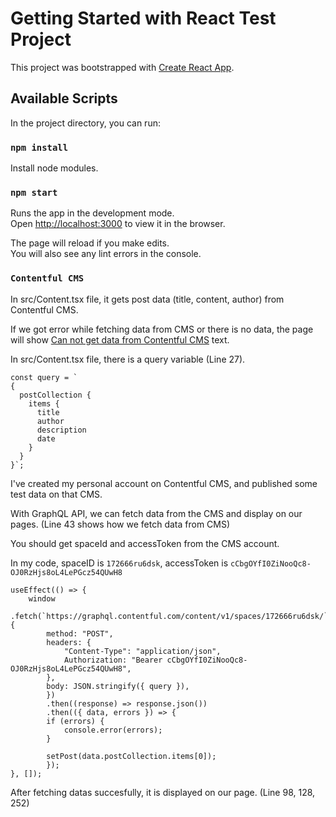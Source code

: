 # Getting Started with React Test Project

This project was bootstrapped with [Create React App](https://github.com/facebook/create-react-app).

## Available Scripts

In the project directory, you can run:

### `npm install`

Install node modules.

### `npm start`

Runs the app in the development mode.\
Open [http://localhost:3000](http://localhost:3000) to view it in the browser.

The page will reload if you make edits.\
You will also see any lint errors in the console.

### `Contentful CMS`

In src/Content.tsx file, it gets post data (title, content, author) from Contentful CMS.

If we got error while fetching data from CMS or there is no data, the page will show [Can not get data from Contentful CMS]() text.

In src/Content.tsx file, there is a query variable (Line 27).

```code
const query = `
{
  postCollection {
    items {
      title
      author
      description
      date
    }
  }
}`;
```

I've created my personal account on Contentful CMS, and published some test data on that CMS.

With GraphQL API, we can fetch data from the CMS and display on our pages. (Line 43 shows how we fetch data from CMS)

You should get spaceId and accessToken from the CMS account.

In my code, spaceID is `172666ru6dsk`, accessToken is `cCbgOYfI0ZiNooQc8-OJ0RzHjs8oL4LePGcz54QUwH8`

```code
useEffect(() => {
    window
        .fetch(`https://graphql.contentful.com/content/v1/spaces/172666ru6dsk/`, {
        method: "POST",
        headers: {
            "Content-Type": "application/json",
            Authorization: "Bearer cCbgOYfI0ZiNooQc8-OJ0RzHjs8oL4LePGcz54QUwH8",
        },
        body: JSON.stringify({ query }),
        })
        .then((response) => response.json())
        .then(({ data, errors }) => {
        if (errors) {
            console.error(errors);
        }

        setPost(data.postCollection.items[0]);
        });
}, []);
```

After fetching datas succesfully, it is displayed on our page. (Line 98, 128, 252)
